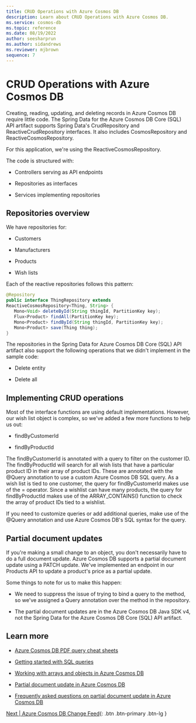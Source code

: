 ```yaml
---
title: CRUD Operations with Azure Cosmos DB
description: Learn about CRUD Operations with Azure Cosmos DB.
ms.service: cosmos-db
ms.topic: reference
ms.date: 08/19/2022
author: seesharprun
ms.author: sidandrews
ms.reviewer: mjbrown
sequence: 7
---
```


# CRUD Operations with Azure Cosmos DB

Creating, reading, updating, and deleting records in Azure Cosmos DB require little code. The Spring Data for the Azure Cosmos DB Core (SQL) API artifact supports Spring Data's CrudRepository and ReactiveCrudRepository interfaces. It also includes CosmosRepository and ReactiveCosmosRepository.

For this application, we're using the ReactiveCosmosRepository.

The code is structured with:

- Controllers serving as API endpoints

- Repositories as interfaces

- Services implementing repositories

## Repositories overview

We have repositories for:

- Customers

- Manufacturers

- Products

- Wish lists

Each of the reactive repositories follows this pattern:

```java
@Repository
public interface ThingRepository extends
ReactiveCosmosRepository<Thing, String> {
   Mono<Void> deleteById(String thingId, PartitionKey key);
   Flux<Product> findAll(PartitionKey key);
   Mono<Product> findById(String thingId, PartitionKey key);
   Mono<Product> save(Thing thing);
}
```

The repositories in the Spring Data for Azure Cosmos DB Core (SQL) API artifact also support the following operations that we didn't implement in the sample code:

- Delete entity

- Delete all

## Implementing CRUD operations

Most of the interface functions are using default implementations. However, our wish list object is complex, so we've added a few more functions to help us out:

- findByCustomerId

- findByProductId

The findByCustomerId is annotated with a query to filter on the customer ID. The findByProductId will search for all wish lists that have a particular product ID in their array of product IDs. These are annotated with the \@Query annotation to use a custom Azure Cosmos DB SQL query. As a wish list is tied to one customer, the query for findByCustomerId makes use of the = operator. Since a wishlist can have many products, the query for findByProductId makes use of the ARRAY_CONTAINS() function to check the array of product IDs tied to a wishlist.

If you need to customize queries or add additional queries, make use of the \@Query annotation and use Azure Cosmos DB's SQL syntax for the query.

## Partial document updates

If you're making a small change to an object, you don't necessarily have to do a full document update. Azure Cosmos DB supports a partial document update using a PATCH update. We've implemented an endpoint in our Products API to update a product's price as a partial update.

Some things to note for us to make this happen:

- We need to suppress the issue of trying to bind a query to the method, so we've assigned a Query annotation over the method in the repository.

- The partial document updates are in the Azure Cosmos DB Java SDK v4, not the Spring Data for the Azure Cosmos DB Core (SQL) API artifact.

## Learn more

- [Azure Cosmos DB PDF query cheat sheets](https://docs.microsoft.com/azure/cosmos-db/sql/query-cheat-sheet)

- [Getting started with SQL queries](https://docs.microsoft.com/azure/cosmos-db/sql/sql-query-getting-started)

- [Working with arrays and objects in Azure Cosmos DB](https://docs.microsoft.com/azure/cosmos-db/sql/sql-query-object-array)

- [Partial document update in Azure Cosmos DB](https://docs.microsoft.com/azure/cosmos-db/partial-document-update)

- [Frequently asked questions on partial document update in Azure Cosmos DB](https://docs.microsoft.com/azure/cosmos-db/partial-document-update-faq)

[Next &#124; Azure Cosmos DB Change Feed](change-feed-concepts.md){: .btn .btn-primary .btn-lg }
